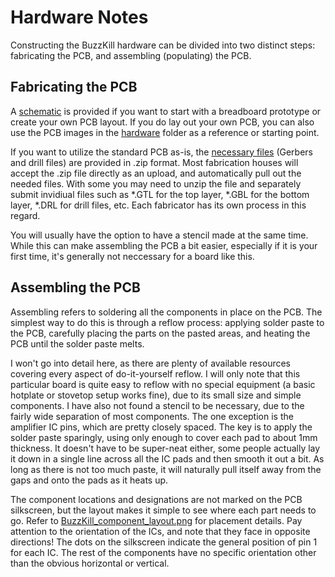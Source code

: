 # Hardware Notes

Constructing the BuzzKill hardware can be divided into two distinct steps: fabricating the PCB, and assembling (populating) the PCB.

## Fabricating the PCB

A [schematic](../hardware/BuzzKill_schematic.png) is provided if you want to start with a breadboard prototype or create your own PCB layout. If you do lay out your own PCB, you can also use the PCB images in the [hardware](../hardware/) folder as a reference or starting point.

If you want to utilize the standard PCB as-is, the [necessary files](../hardware/BuzzKill_gerber_files.zip) (Gerbers and drill files) are provided in .zip format. Most fabrication houses will accept the .zip file directly as an upload, and automatically pull out the needed files. With some you may need to unzip the file and separately submit invidiual files such as *.GTL for the top layer, *.GBL for the bottom layer, *.DRL for drill files, etc. Each fabricator has its own process in this regard.

You will usually have the option to have a stencil made at the same time. While this can make assembling the PCB a bit easier, especially if it is your first time, it's generally not neccessary for a board like this.

## Assembling the PCB

Assembling refers to soldering all the components in place on the PCB. The simplest way to do this is through a reflow process: applying solder paste to the PCB, carefully placing the parts on the pasted areas, and heating the PCB until the solder paste melts.

I won't go into detail here, as there are plenty of available resources covering every aspect of do-it-yourself reflow. I will only note that this particular board is quite easy to reflow with no special equipment (a basic hotplate or stovetop setup works fine), due to its small size and simple components. I have also not found a stencil to be necessary, due to the fairly wide separation of most components. The one exception is the amplifier IC pins, which are pretty closely spaced. The key is to apply the solder paste sparingly, using only enough to cover each pad to about 1mm thickness. It doesn't have to be super-neat either, some people actually lay it down in a single line across all the IC pads and then smooth it out a bit. As long as there is not too much paste, it will naturally pull itself away from the gaps and onto the pads as it heats up.

The component locations and designations are not marked on the PCB silkscreen, but the layout makes it simple to see where each part needs to go. Refer to [BuzzKill_component_layout.png](./BuzzKill_component_layout.png) for placement details. Pay attention to the orientation of the ICs, and note that they face in opposite directions! The dots on the silkscreen indicate the general position of pin 1 for each IC. The rest of the components have no specific orientation other than the obvious horizontal or vertical.
